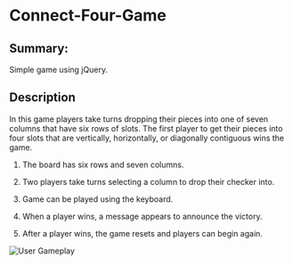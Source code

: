 # Connect-Four-Game

## Summary:

Simple game using jQuery.

## Description

In this game players take turns dropping their pieces into one of seven columns that have six rows of slots. The first player to get their pieces into four slots that are vertically, horizontally, or diagonally contiguous wins the game.

1. The board has six rows and seven columns.

2. Two players take turns selecting a column to drop their checker into.

3. Game can be played using the keyboard.

4. When a player wins, a message appears to announce the victory.

5. After a player wins, the game resets and players can begin again.



![User Gameplay](connect_four.gif)
